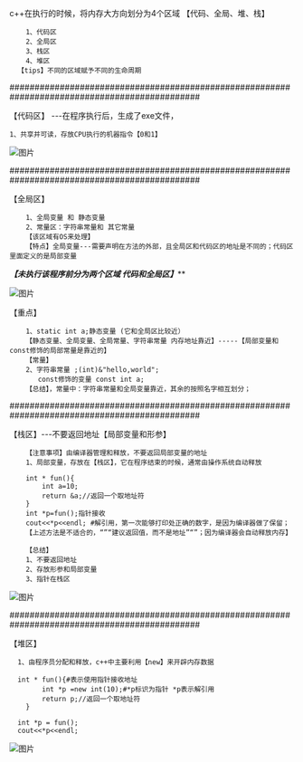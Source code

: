 c++在执行的时候，将内存大方向划分为4个区域 【代码、全局、堆、栈】

        1、代码区
        2、全局区
        3、栈区
        4、堆区
      【tips】不同的区域赋予不同的生命周期
##############################################################################################  
 

【代码区】 ---在程序执行后，生成了exe文件，
    
    1、共享并可读，存放CPU执行的机器指令【0和1】

![图片](https://user-images.githubusercontent.com/38878365/195482490-e80d6c66-2302-4516-90ce-3b815fb93f8d.png)
  
##############################################################################################  
  
【全局区】

        1、全局变量 和 静态变量
        2、常量区：字符串常量和 其它常量
        【该区域有OS来处理】
        【特点】全局变量---需要声明在方法的外部，且全局区和代码区的地址是不同的；代码区里面定义的是局部变量
***************************【未执行该程序前分为两个区域 代码和全局区】*****************************

![图片](https://user-images.githubusercontent.com/38878365/195483017-4fbb634b-6519-42b2-9f84-dcc12efb4d06.png)


【重点】

        1、static int a;静态变量 (它和全局区比较近）
        【静态变量、全局变量、全局常量、字符串常量 内存地址靠近】-----【局部变量和const修饰的局部常量是靠近的】
        【常量】
        2、字符串常量 ;(int)&"hello,world";
           const修饰的变量 const int a;
        【总结】，常量中：字符串常量和全局变量靠近，其余的按照名字相互划分；  
############################################################################################## 


【栈区】---不要返回地址【局部变量和形参】

        【注意事项】由编译器管理和释放，不要返回局部变量的地址
        1、局部变量，存放在【栈区】，它在程序结束的时候，通常由操作系统自动释放
        
        int * fun(){
            int a=10;
            return &a;//返回一个取地址符
        }
        int *p=fun();指针接收
        cout<<*p<<endl; #解引用，第一次能够打印处正确的数字，是因为编译器做了保留；
        【上述方法是不适合的，“”“建议返回值，而不是地址”“”；因为编译器会自动释放内存】
        
        【总结】
        1、不要返回地址
        2、存放形参和局部变量
        3、指针在栈区
![图片](https://user-images.githubusercontent.com/38878365/195485978-3b7591cd-fc43-409b-a2f8-97ee8d5882c9.png)


############################################################################################## 

【堆区】

      1、由程序员分配和释放，c++中主要利用【new】来开辟内存数据
      
      int * fun(){#表示使用指针接收地址
            int *p =new int(10);#*p标识为指针 *p表示解引用
            return p;//返回一个取地址符
        }
      
      int *p = fun();
      cout<<*p<<endl;
      
![图片](https://user-images.githubusercontent.com/38878365/195486845-ded626ab-6abf-47e8-a86b-b6f901c02025.png)
      
      
      
